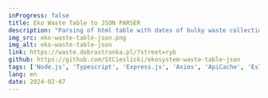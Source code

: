 ```yaml
---
inProgress: false
title: Eko Waste Table to JSON PARSER
description: "Parsing of html table with dates of bulky waste collection for individual streets and housing estates in Wrocław to data in a .json file."
img_src: eko-waste-table-json.png
img_alt: eko-waste-table-json
link: https://waste.dobrastronka.pl/?street=ryb
github: https://github.com/StCieslicki/ekosystem-waste-table-json
tags: ['Node.js', 'Typescript', 'Express.js', 'Axios', 'ApiCache', 'Eslint', 'Docker', 'Github Actions', 'Trivy', 'Natural Sorting']
lang: en
date: 2024-02-07
---
```

